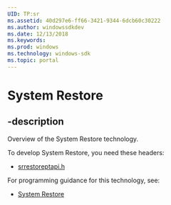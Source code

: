 ```yaml
---
UID: TP:sr
ms.assetid: 40d297e6-ff66-3421-9344-6dcb60c30222
ms.author: windowssdkdev
ms.date: 12/13/2018
ms.keywords: 
ms.prod: windows
ms.technology: windows-sdk
ms.topic: portal
---
```


# System Restore

## -description

Overview of the System Restore technology.

To develop System Restore, you need these headers:

 * [srrestoreptapi.h](../srrestoreptapi/index.md)

For programming guidance for this technology, see:
* [System Restore](/windows/desktop/sr)

